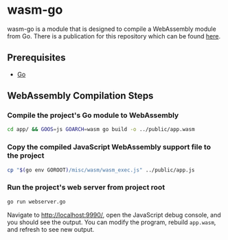 # wasm-go

wasm-go is a module that is designed to compile a WebAssembly module from Go. There is a publication for this repository which can be found [here](https://pascalallen.medium.com/how-to-compile-a-webassembly-module-from-go-a9ed5f831582).

## Prerequisites

- [Go](https://go.dev/dl/)

## WebAssembly Compilation Steps

### Compile the project's Go module to WebAssembly

```bash
cd app/ && GOOS=js GOARCH=wasm go build -o ../public/app.wasm
```

### Copy the compiled JavaScript WebAssembly support file to the project

```bash
cp "$(go env GOROOT)/misc/wasm/wasm_exec.js" ../public/app.js
```

### Run the project's web server from project root

```bash
go run webserver.go
```

Navigate to [http://localhost:9990/](http://localhost:9990/), open the JavaScript debug console, and you should
see the output. You can modify the program, rebuild `app.wasm`, and refresh to see new output.

